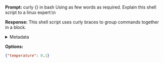 **Prompt:**
curly {} in bash
 Using as few words as required. Explain this shell script to a linux expert:\n

**Response:**
This shell script uses curly braces to group commands together in a block.

<details><summary>Metadata</summary>

- Duration: 2926 ms
- Datetime: 2023-10-18T08:29:01.053280
- Model: gpt-3.5-turbo-0613

</details>

**Options:**
```json
{"temperature": 0.1}
```

